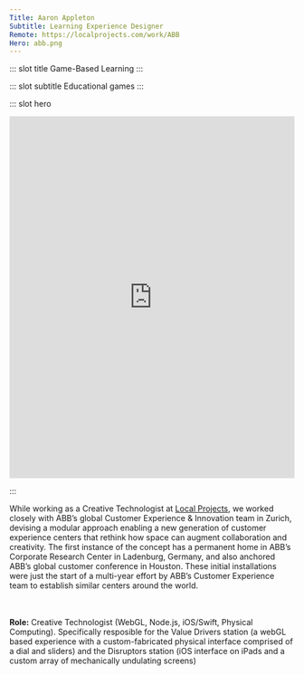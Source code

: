 ```yaml
---
Title: Aaron Appleton
Subtitle: Learning Experience Designer
Remote: https://localprojects.com/work/ABB
Hero: abb.png
---
```


::: slot title
Game-Based Learning
:::

::: slot subtitle
Educational games
:::

::: slot hero

<!-- <section class="hero is-primary" > -->
<div class="hero-body">

<iframe title="vimeo-player" src="https://player.vimeo.com/video/526565643" width="100%" padding="0% 0 0 0" height="640" frameborder="0" allowfullscreen></iframe>

</div>
<!-- </section> -->

:::

While working as a Creative Technologist at [Local Projects](https://localprojects.com/work/ABB), we worked closely with ABB’s global Customer Experience & Innovation team in Zurich, devising a modular approach enabling a new generation of customer experience centers that rethink how space can augment collaboration and creativity. The first instance of the concept has a permanent home in ABB’s Corporate Research Center in Ladenburg, Germany, and also anchored ABB’s global customer conference in Houston. These initial installations were just the start of a multi-year effort by ABB’s Customer Experience team to establish similar centers around the world.

<br><br>
**Role:** Creative Technologist (WebGL, Node.js, iOS/Swift, Physical Computing).
Specifically resposible for the Value Drivers station (a webGL based experience with a custom-fabricated physical interface comprised of a dial and sliders) and the Disruptors station (iOS interface on iPads and a custom array of mechanically undulating screens)
<br><br>
